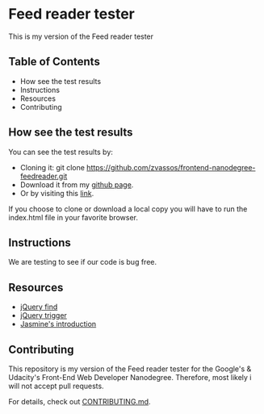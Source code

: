 # Feed reader tester

This is my version of the Feed reader tester

## Table of Contents

* How see the test results
* Instructions
* Resources
* Contributing

## How see the test results

You can see the test results by:

* Cloning it: git clone https://github.com/zvassos/frontend-nanodegree-feedreader.git
* Download it from my [github page](https://github.com/zvassos/frontend-nanodegree-feedreader). 
* Or by visiting this [link](http://htmlpreview.github.io/?https://github.com/zvassos/frontend-nanodegree-feedreader/blob/master/index.html).

If you choose to clone or download a local copy you will have to run the index.html file in your favorite browser.

## Instructions

We are testing to see if our code is bug free.


## Resources

* [jQuery find](https://api.jquery.com/find/)
* [jQuery trigger](https://api.jquery.com/trigger/)
* [Jasmine's introduction](https://jasmine.github.io/2.0/introduction)

## Contributing

This repository is my version of the Feed reader tester for the Google's & Udacity's Front-End Web Developer Nanodegree. 
Therefore, most likely i will not accept pull requests.

For details, check out [CONTRIBUTING.md](CONTRIBUTING.md).
